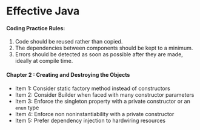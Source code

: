# Effective Java 

#### Coding Practice Rules:
1. Code should be reused rather than copied.
2. The dependencies between components should be kept to a minimum. 
3. Errors should be detected as soon as possible after they are made, ideally at compile time.

#### Chapter 2 : Creating and Destroying the Objects
- Item 1: Consider static factory method instead of constructors
- Item 2: Consider Builder when faced with many constructor parameters
- Item 3: Enforce the singleton property with a private constructor or an `enum` type
- Item 4: Enforce non noninstantiability with a private constructor
- Item 5: Prefer dependency injection to hardwiring resources
   